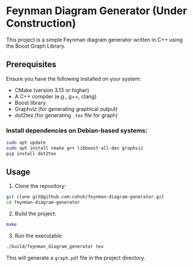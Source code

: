# Feynman Diagram Generator (Under Construction)

This project is a simple Feynman diagram generator written in C++ using the Boost Graph Library.

## Prerequisites

Ensure you have the following installed on your system:
- CMake (version 3.13 or higher)
- A C++ compiler (e.g., g++, clang)
- Boost library
- Graphviz (for generating graphical output)
- dot2tex (for generating `.tex` file for graph)

### Install dependencies on Debian-based systems:
```bash
sudo apt update
sudo apt install cmake g++ libboost-all-dev graphviz
pip install dot2tex
```

## Usage

1. Clone the repository:
```bash
git clone git@github.com:cohsh/feynman-diagram-generator.git
cd feynman-diagram-generator
```

2. Build the project:
```bash
make
```

3. Run the executable:
```bash
./build/feynman_diagram_generator tex
```
This will generate a `graph.pdf` file in the project directory.